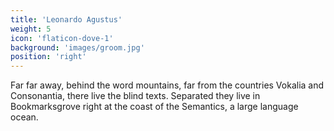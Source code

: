 ```yaml
---
title: 'Leonardo Agustus'
weight: 5
icon: 'flaticon-dove-1'
background: 'images/groom.jpg'
position: 'right'
---
```


Far far away, behind the word mountains, far from the countries Vokalia and Consonantia, there live the blind texts. Separated they live in Bookmarksgrove right at the coast of the Semantics, a large language ocean.
